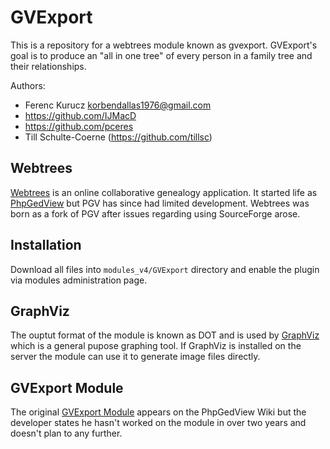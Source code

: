 GVExport
========

This is a repository for a webtrees module known as gvexport. GVExport's goal is to produce an "all in one tree" of every person in a family tree and their relationships.

Authors:

 - Ferenc Kurucz <korbendallas1976@gmail.com>
 - https://github.com/IJMacD
 - https://github.com/pceres
 - Till Schulte-Coerne (https://github.com/tillsc)

Webtrees
--------

[Webtrees](https://webtrees.net/) is an online collaborative genealogy application. It started life as [PhpGedView](http://webtrees.net/index.php/en/) but PGV has since had limited development. Webtrees was born as a fork of PGV after issues regarding using SourceForge arose.

Installation
------------

Download all files into `modules_v4/GVExport` directory and enable the plugin via modules administration page.

GraphViz
--------

The ouptut format of the module is known as DOT and is used by [GraphViz](http://www.graphviz.org/) which is a general pupose graphing tool. If GraphViz is installed on the server the module can use it to generate image files directly.

GVExport Module
---------------

The original [GVExport Module](http://wiki.phpgedview.net/en/index.php?title=GVExport_module) appears on the PhpGedView Wiki but the developer states he hasn't worked on the module in over two years and doesn't plan to any further.

